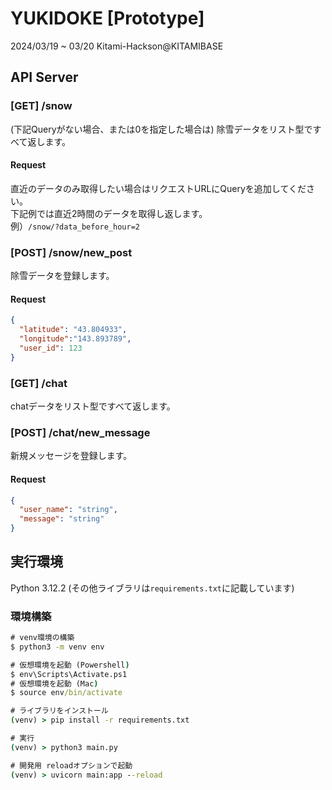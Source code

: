 # YUKIDOKE [Prototype]
2024/03/19 ~ 03/20 Kitami-Hackson@KITAMIBASE

## API Server
### [GET] /snow
(下記Queryがない場合、または0を指定した場合は) 除雪データをリスト型ですべて返します。

#### Request
直近のデータのみ取得したい場合はリクエストURLにQueryを追加してください。<br>
下記例では直近2時間のデータを取得し返します。<br>
例）`/snow/?data_before_hour=2`

### [POST] /snow/new_post
除雪データを登録します。
#### Request
```json
{
  "latitude": "43.804933",
  "longitude":"143.893789",
  "user_id": 123
}
```
### [GET] /chat
chatデータをリスト型ですべて返します。


### [POST] /chat/new_message
新規メッセージを登録します。
#### Request
```json
{
  "user_name": "string",
  "message": "string"
}
```


## 実行環境
Python 3.12.2
(その他ライブラリは`requirements.txt`に記載しています)

### 環境構築
```cmd
# venv環境の構築
$ python3 -m venv env

# 仮想環境を起動 (Powershell)
$ env\Scripts\Activate.ps1
# 仮想環境を起動 (Mac)
$ source env/bin/activate

# ライブラリをインストール
(venv) > pip install -r requirements.txt

# 実行
(venv) > python3 main.py

# 開発用 reloadオプションで起動
(venv) > uvicorn main:app --reload
```